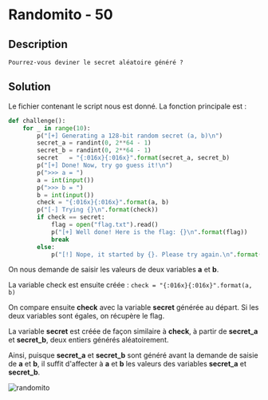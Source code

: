 # Randomito - 50

## Description

`Pourrez-vous deviner le secret aléatoire généré ?`

## Solution

Le fichier contenant le script nous est donné. La fonction principale est :

```python
def challenge():
	for _ in range(10):
		p("[+] Generating a 128-bit random secret (a, b)\n")
		secret_a = randint(0, 2**64 - 1)
		secret_b = randint(0, 2**64 - 1)
		secret   = "{:016x}{:016x}".format(secret_a, secret_b)
		p("[+] Done! Now, try go guess it!\n")
		p(">>> a = ")
		a = int(input())
		p(">>> b = ")
		b = int(input())
		check = "{:016x}{:016x}".format(a, b)
		p("[-] Trying {}\n".format(check))
		if check == secret:
			flag = open("flag.txt").read()
			p("[+] Well done! Here is the flag: {}\n".format(flag))
			break
		else:
			p("[!] Nope, it started by {}. Please try again.\n".format(secret[:5]))
```

On nous demande de saisir les valeurs de deux variables **a** et **b**.

La variable check est ensuite créée : `check = "{:016x}{:016x}".format(a, b)`

On compare ensuite **check** avec la variable **secret** générée au départ. Si les deux variables sont égales, on récupère le flag.

La variable **secret** est créée de façon similaire à **check**, à partir de **secret_a** et **secret_b**, deux entiers générés aléatoirement.

Ainsi, puisque **secret_a** et **secret_b** sont généré avant la demande de saisie de **a** et **b**, il suffit d'affecter à **a** et **b** les valeurs des variables **secret_a** et **secret_b**.

![randomito](../Images/randomito.PNG)
